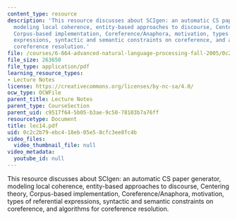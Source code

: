 ```yaml
---
content_type: resource
description: 'This resource discusses about SCIgen: an automatic CS paper generator,
  modeling local coherence, entity-based approaches to discourse, Centering theory,
  Corpus-based implementation, Coreference/Anaphora, motivation, types of referential
  expressions, syntactic and semantic constraints on coreference, and algorithms for
  coreference resolution.'
file: /courses/6-864-advanced-natural-language-processing-fall-2005/0c2c2b79ebc418eb05e58cfc3ee8fc4b_lec14.pdf
file_size: 263650
file_type: application/pdf
learning_resource_types:
- Lecture Notes
license: https://creativecommons.org/licenses/by-nc-sa/4.0/
ocw_type: OCWFile
parent_title: Lecture Notes
parent_type: CourseSection
parent_uid: c9517f64-5b05-b3ae-9c50-78103b7a76ff
resourcetype: Document
title: lec14.pdf
uid: 0c2c2b79-ebc4-18eb-05e5-8cfc3ee8fc4b
video_files:
  video_thumbnail_file: null
video_metadata:
  youtube_id: null
---
```

This resource discusses about SCIgen: an automatic CS paper generator, modeling local coherence, entity-based approaches to discourse, Centering theory, Corpus-based implementation, Coreference/Anaphora, motivation, types of referential expressions, syntactic and semantic constraints on coreference, and algorithms for coreference resolution.